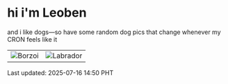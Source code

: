 # hi i'm Leoben

and i like dogs—so have some random dog pics that change whenever my CRON feels like it

|  |  |
|--------|----------|
| ![Borzoi](https://random-dog-vercel.vercel.app/api/random-borzoi?v=1752648600) | ![Labrador](https://random-dog-vercel.vercel.app/api/random-labrador?v=1752648600) |

Last updated: 2025-07-16 14:50 PHT
